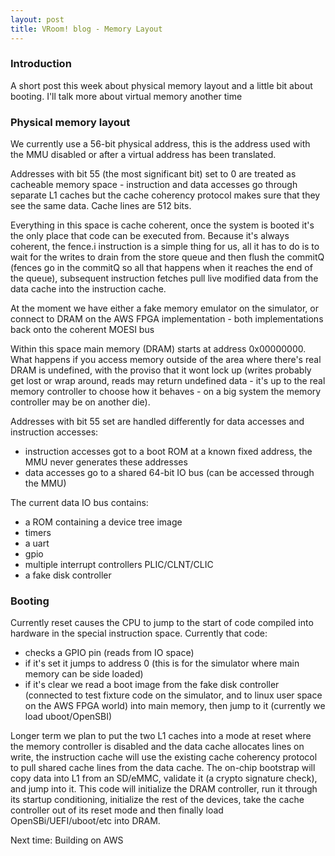 ```yaml
---
layout: post
title: VRoom! blog - Memory Layout
---
```


### Introduction

A short post this week about physical memory layout and a little bit about booting. I'll talk more
about virtual memory another time

### Physical memory layout

We currently use a 56-bit physical address, this is the address used with the MMU disabled or after a
virtual address has been translated. 

Addresses with bit 55 (the most significant bit) set to 0 are treated as cacheable memory space - instruction
and data accesses go through separate L1 caches but the cache coherency protocol makes sure that they see the
same data. Cache lines are 512 bits.

Everything in this space is cache coherent, once the system is booted it's the only place that code can
be executed from. Because it's always coherent, the fence.i instruction is a simple thing for us, all it has to do is to
wait for the writes to drain from the store queue and then flush the commitQ (fences go in the commitQ so all
that happens when it reaches the end of the queue), subsequent instruction fetches
pull live modified data from the data cache into the instruction cache.

At the moment we have either a fake memory emulator on the simulator, or connect to DRAM on the AWS FPGA 
implementation - both implementations back onto the coherent MOESI bus

Within this space main memory (DRAM) starts at address 0x00000000. What happens if you access memory
outside of the area where there's real DRAM is undefined, with the proviso that it wont lock up
(writes probably get lost or wrap around, reads may return undefined data - it's up to the real
memory controller to choose how it behaves - on a big system the memory controller may be on another die). 

Addresses with bit 55 set are handled differently for data accesses and instruction accesses:
* instruction accesses got to a boot ROM at a known fixed address, the MMU never generates these addresses
* data accesses go to a shared 64-bit IO bus (can be accessed through the MMU)

The current data IO bus contains:
* a ROM containing a device tree image
* timers
* a uart
* gpio
* multiple interrupt controllers PLIC/CLNT/CLIC
* a fake disk controller

### Booting

Currently reset causes the CPU to jump to the start of code compiled into hardware in the special instruction space.
Currently that code:
* checks a GPIO pin (reads from IO space)
* if it's set it jumps to address 0 (this is for the simulator where main memory can be side loaded)
* if it's clear we read a boot image from the fake disk controller (connected to test fixture code on
the simulator, and to linux user space on the AWS FPGA world) into main memory, then jump to it
(currently we load uboot/OpenSBI)

Longer term we plan to put the two L1 caches into a mode at reset where the memory controller is disabled
and the data cache allocates lines on write, the instruction cache will use the existing cache coherency protocol
to pull shared cache lines from the data cache. The on-chip bootstrap will copy data into L1 from an SD/eMMC, validate it
(a crypto signature check), and jump into it. This code will initialize the DRAM controller, run it through
its startup conditioning, initialize the rest of the devices, take the cache controller out of
its reset mode and then finally load OpenSBi/UEFI/uboot/etc into DRAM.

Next time: Building on AWS
